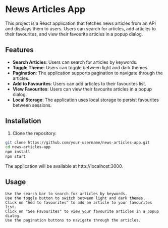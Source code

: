 # News Articles App

This project is a React application that fetches news articles from an API and displays them to users. Users can search for articles, add articles to their favourites, and view their favourite articles in a popup dialog.

## Features

- **Search Articles**: Users can search for articles by keywords.
- **Toggle Theme**: Users can toggle between light and dark themes.
- **Pagination**: The application supports pagination to navigate through the articles.
- **Add to Favourites**: Users can add articles to their favourites list.
- **View Favourites**: Users can view their favourite articles in a popup dialog.
- **Local Storage**: The application uses local storage to persist favourites between sessions.

## Installation

1. Clone the repository:

```bash
git clone https://github.com/your-username/news-articles-app.git
cd news-articles-app
npm install
npm start
```
The application will be available at http://localhost:3000.

## Usage

    Use the search bar to search for articles by keywords.
    Use the toggle button to switch between light and dark themes.
    Click on "Add to favourites" to add an article to your favourites list.
    Click on "See Favourites" to view your favourite articles in a popup dialog.
    Use the pagination buttons to navigate through the articles.
